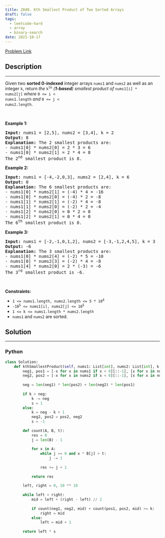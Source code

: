 ```yaml
---
title: 2040. Kth Smallest Product of Two Sorted Arrays
draft: false
tags: 
  - leetcode-hard
  - array
  - binary-search
date: 2021-10-17
---
```


[Problem Link](https://leetcode.com/problems/kth-smallest-product-of-two-sorted-arrays/)

## Description

---
Given two <strong>sorted 0-indexed</strong> integer arrays <code>nums1</code> and <code>nums2</code> as well as an integer <code>k</code>, return <em>the </em><code>k<sup>th</sup></code><em> (<strong>1-based</strong>) smallest product of </em><code>nums1[i] * nums2[j]</code><em> where </em><code>0 &lt;= i &lt; nums1.length</code><em> and </em><code>0 &lt;= j &lt; nums2.length</code>.
<p>&nbsp;</p>
<p><strong class="example">Example 1:</strong></p>

<pre>
<strong>Input:</strong> nums1 = [2,5], nums2 = [3,4], k = 2
<strong>Output:</strong> 8
<strong>Explanation:</strong> The 2 smallest products are:
- nums1[0] * nums2[0] = 2 * 3 = 6
- nums1[0] * nums2[1] = 2 * 4 = 8
The 2<sup>nd</sup> smallest product is 8.
</pre>

<p><strong class="example">Example 2:</strong></p>

<pre>
<strong>Input:</strong> nums1 = [-4,-2,0,3], nums2 = [2,4], k = 6
<strong>Output:</strong> 0
<strong>Explanation:</strong> The 6 smallest products are:
- nums1[0] * nums2[1] = (-4) * 4 = -16
- nums1[0] * nums2[0] = (-4) * 2 = -8
- nums1[1] * nums2[1] = (-2) * 4 = -8
- nums1[1] * nums2[0] = (-2) * 2 = -4
- nums1[2] * nums2[0] = 0 * 2 = 0
- nums1[2] * nums2[1] = 0 * 4 = 0
The 6<sup>th</sup> smallest product is 0.
</pre>

<p><strong class="example">Example 3:</strong></p>

<pre>
<strong>Input:</strong> nums1 = [-2,-1,0,1,2], nums2 = [-3,-1,2,4,5], k = 3
<strong>Output:</strong> -6
<strong>Explanation:</strong> The 3 smallest products are:
- nums1[0] * nums2[4] = (-2) * 5 = -10
- nums1[0] * nums2[3] = (-2) * 4 = -8
- nums1[4] * nums2[0] = 2 * (-3) = -6
The 3<sup>rd</sup> smallest product is -6.
</pre>

<p>&nbsp;</p>
<p><strong>Constraints:</strong></p>

<ul>
	<li><code>1 &lt;= nums1.length, nums2.length &lt;= 5 * 10<sup>4</sup></code></li>
	<li><code>-10<sup>5</sup> &lt;= nums1[i], nums2[j] &lt;= 10<sup>5</sup></code></li>
	<li><code>1 &lt;= k &lt;= nums1.length * nums2.length</code></li>
	<li><code>nums1</code> and <code>nums2</code> are sorted.</li>
</ul>


## Solution

---
### Python
``` py title='kth-smallest-product-of-two-sorted-arrays'
class Solution:
    def kthSmallestProduct(self, nums1: List[int], nums2: List[int], k: int) -> int:
        neg1, pos1 = [-x for x in nums1 if x < 0][::-1], [x for x in nums1 if x >= 0]
        neg2, pos2 = [-x for x in nums2 if x < 0][::-1], [x for x in nums2 if x >= 0]
        
        neg = len(neg1) * len(pos2) + len(neg2) * len(pos1)
        
        if k > neg:
            k -= neg
            s = 1
        else:
            k = neg - k + 1
            neg2, pos2 = pos2, neg2
            s = -1
        
        def count(A, B, t):
            res = 0
            j = len(B) - 1
            
            for x in A:
                while j >= 0 and x * B[j] > t:
                    j -= 1
                
                res += j + 1
            
            return res
            
        left, right = 0, 10 ** 10
        
        while left < right:
            mid = left + (right - left) // 2
            
            if count(neg1, neg2, mid) + count(pos1, pos2, mid) >= k:
                right = mid
            else:
                left = mid + 1
        
        return left * s
        
```

